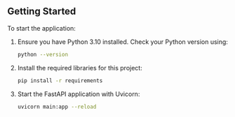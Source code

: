 ## Getting Started

To start the application:

1. Ensure you have Python 3.10 installed. Check your Python version using:

    ```bash
    python --version
    ```

2. Install the required libraries for this project:

    ```bash
    pip install -r requirements
    ```

3. Start the FastAPI application with Uvicorn:

    ```bash
    uvicorn main:app --reload
    ```

